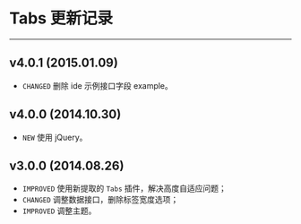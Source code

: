 # Tabs 更新记录
---

## v4.0.1 (2015.01.09)

- `CHANGED` 删除 ide 示例接口字段 example。

## v4.0.0 (2014.10.30)

- `NEW` 使用 jQuery。

## v3.0.0 (2014.08.26)

- `IMPROVED` 使用新提取的 `Tabs` 插件，解决高度自适应问题；
- `CHANGED` 调整数据接口，删除标签宽度选项；
- `IMPROVED` 调整主题。
